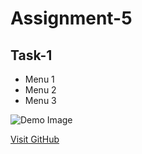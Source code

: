 # Assignment-5

## Task-1

- Menu 1
- Menu 2
- Menu 3

![Demo Image](https://dummyimage.com/150x150/cccccc/000000.jpg&text=Placeholder)

[Visit GitHub](https://github.com)
